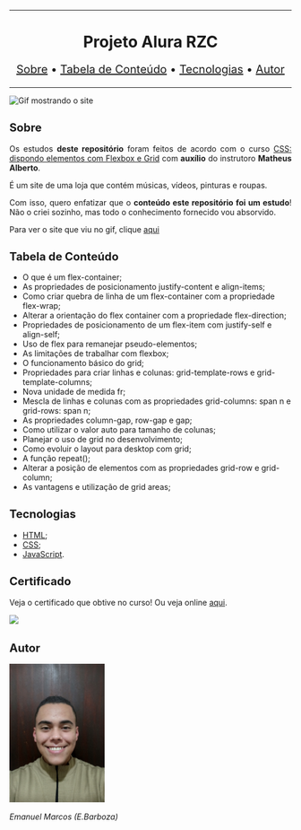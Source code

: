 <hr>

<main>
    <h1 align="center">Projeto Alura RZC</h1>
    <p align="center" style="font-size: 1.25rem;">
        <a href="#sobre">Sobre</a> •
        <a href="#tabela-de-conteudo">Tabela de Conteúdo</a> •
        <a href="#tecnologias">Tecnologias</a> •
        <a href="#autor">Autor</a>
    </p>
</main>

<hr>

<img src="Alura-RZC.gif" title="Gif mostrando o site">

<section id="sobre">
    <h2 style="font-size: 1.25rem;">Sobre</h2>
    <p style="text-align: justify;">Os estudos <b>deste repositório</b> foram feitos de acordo com o curso <a href="https://cursos.alura.com.br/course/css-dispondo-elementos-flexbox-grid">CSS: dispondo elementos com Flexbox e Grid</a> com <b>auxílio</b> do instrutoro <b>Matheus Alberto</b>.</p>
    <p style="text-align: justify;">É um site de uma loja que contém músicas, vídeos, pinturas e roupas.</p>
    <p style="text-align: justify;">Com isso, quero enfatizar que o <b>conteúdo este repositório foi um estudo</b>! Não o criei sozinho, mas todo o conhecimento fornecido vou absorvido.</p>
    <p style="text-align: justify;">Para ver o site que viu no gif, clique <a href="https://alurarzc.vercel.app/">aqui</a></p>
</section>

<section id="tabela-de-conteudo">
    <h2 style="font-size: 1.25rem;">Tabela de Conteúdo</h2>
    <ul>
        <li>O que é um flex-container;</li>
        <li>As propriedades de posicionamento justify-content e align-items;</li>
        <li>Como criar quebra de linha de um flex-container com a propriedade flex-wrap;</li>
        <li>Alterar a orientação do flex container com a propriedade flex-direction;</li>
        <li>Propriedades de posicionamento de um flex-item com justify-self e align-self;</li>
        <li>Uso de flex para remanejar pseudo-elementos;</li>
        <li>As limitações de trabalhar com flexbox;</li>
        <li>O funcionamento básico do grid;</li>
        <li>Propriedades para criar linhas e colunas: grid-template-rows e grid-template-columns;</li>
        <li>Nova unidade de medida fr;</li>
        <li>Mescla de linhas e colunas com as propriedades grid-columns: span n e grid-rows: span n;</li>
        <li>As propriedades column-gap, row-gap e gap;</li>
        <li>Como utilizar o valor auto para tamanho de colunas;</li>
        <li>Planejar o uso de grid no desenvolvimento;</li>
        <li>Como evoluir o layout para desktop com grid;</li>
        <li>A função repeat();</li>
        <li>Alterar a posição de elementos com as propriedades grid-row e grid-column;</li>
        <li>As vantagens e utilização de grid areas;</li>
    </ul>
</section>

<section id="tecnologias">
    <h2 style="font-size: 1.25rem;">Tecnologias</h2>
    <ul>
        <li><a href="https://developer.mozilla.org/pt-BR/docs/Web/HTML">HTML</a>;</li>
        <li><a href="https://developer.mozilla.org/pt-BR/docs/Web/CSS">CSS</a>;</li>
        <li><a href="https://www.javascript.com/">JavaScript</a>.</li>
    </ul>
</section>

<section id="certificado">
    <h2 style="font-size: 1.25rem;">Certificado</h2>
    <p style="text-align: justify;">Veja o certificado que obtive no curso! Ou veja online <a href="https://cursos.alura.com.br/certificate/ebarbozadev/css-dispondo-elementos-flexbox-grid">aqui</a>.</p>
    <img src="Certificados/Certificado de Conclusão CSS dispondo elementos com Flexbox e Grid.jpg">
</section>

<section id="autor">
    <h2 style="font-size: 1.25rem;">Autor</h2>
    <img src="foto.jpg" width="170">
    <p style="text-align: justify;"><i>Emanuel Marcos (E.Barboza)<i></p>
</section>
